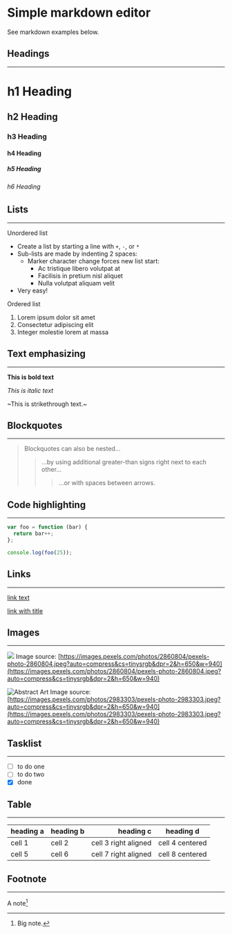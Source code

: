 # Simple markdown editor

See markdown examples below.

## Headings

---

# h1 Heading

## h2 Heading

### h3 Heading

#### h4 Heading

##### h5 Heading

###### h6 Heading

## Lists

---

Unordered list

- Create a list by starting a line with `+`, `-`, or `*`
- Sub-lists are made by indenting 2 spaces:
  - Marker character change forces new list start:
    - Ac tristique libero volutpat at
    * Facilisis in pretium nisl aliquet
    - Nulla volutpat aliquam velit
- Very easy!

Ordered list

1. Lorem ipsum dolor sit amet
2. Consectetur adipiscing elit
3. Integer molestie lorem at massa

## Text emphasizing

---

**This is bold text**

_This is italic text_

~This is strikethrough text.~

## Blockquotes

---

> Blockquotes can also be nested...
>
> > ...by using additional greater-than signs right next to each other...
> >
> > > ...or with spaces between arrows.

## Code highlighting

---

```js
var foo = function (bar) {
  return bar++;
};

console.log(foo(25));
```

## Links

---

[link text](https://www.google.com/)

[link with title](https://www.google.com/ "title text!")

## Images

---

![](https://images.pexels.com/photos/2860804/pexels-photo-2860804.jpeg?auto=compress&cs=tinysrgb&dpr=2&h=650&w=940)
Image source: [https://images.pexels.com/photos/2860804/pexels-photo-2860804.jpeg?auto=compress&cs=tinysrgb&dpr=2&h=650&w=940](https://images.pexels.com/photos/2860804/pexels-photo-2860804.jpeg?auto=compress&cs=tinysrgb&dpr=2&h=650&w=940)

![](https://images.pexels.com/photos/2983303/pexels-photo-2983303.jpeg?auto=compress&cs=tinysrgb&dpr=2&h=650&w=940 "Abstract Art")
Image source: [https://images.pexels.com/photos/2983303/pexels-photo-2983303.jpeg?auto=compress&cs=tinysrgb&dpr=2&h=650&w=940](https://images.pexels.com/photos/2983303/pexels-photo-2983303.jpeg?auto=compress&cs=tinysrgb&dpr=2&h=650&w=940)

## Tasklist

---

- [ ] to do one
- [ ] to do two
- [x] done

## Table

---

| heading a | heading b |            heading c |    heading d    |
| --------- | :-------- | -------------------: | :-------------: |
| cell 1    | cell 2    | cell 3 right aligned | cell 4 centered |
| cell 5    | cell 6    | cell 7 right aligned | cell 8 centered |

## Footnote

---

A note[^1]

[^1]: Big note.
